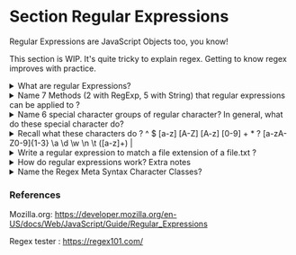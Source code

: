 # Section Regular Expressions
Regular Expressions are JavaScript Objects too, you know!

This section is WIP. It's quite tricky to explain regex. Getting to know regex improves with practice.

<details><summary>What are regular Expressions? </summary>
<p>

 Patterns used to match character combinations in a string. Regular expressions are a special subset type of programming language that has commonality amongst the
 different implementations or dialects. Regex is widely implemented. Each implementation taking ideas from the each other.


#### Complexity of Regular expressions
This is a summary. To further understand regular expressions, see Doctor Damian Conway's book Understanding Regular Expressions. You can also find it as a lecture
on O'Reilly Media.
* Non deterministic finite state atomata (NFA) prolly JS. Two paths can take exponential time to build, but constant time to execute. Linear storage. Generally used in dynamic typed languages
* Deterministic finite state atomata (DFA) - single path, Constant time to build, but can take exponential time to run. Generally, compiled languages.

#### How they work - Part 1 - Think of regex as path evaluation
Regular expressions are a type of path algorithim. Not all paths are executed. A way to grasp how it works is to consider this statement `/sole|soul/`  (`|` means or). In NFA automata implementation,  two paths are pre-determined in the code. The first path is `s o l e`   the second path is   `s o u l` . When the regex begins, it checks the string against the word `sole`. If it finds the word, A `match`! and the rest of the string is not checked, even if `soul` exists in the the remainder of the string. Essentially, the regex has resolved. However, if it does not match it will revese the matching path back to `so` and then try the `ul` path as part of the second path evaluation.
Think of it in terms of this code.

```JavaScript
// first it tries to match s o l ... doesn't find l so unwinds and tries u l. Find's it. MATCH... end code
const inputString = "Learning regular expressions gives more soul to your JavaScript sole. Does it return sole or soul, why?";
// The next finds sole and doesn't back track
const oppositeString = "Learning regular expressions gives more sole to your JavaScript soul. Does it return sole or soul, why?";
const regex = /sole|soul/;

let answer = regex.exec(inputString);
console.log(answer);
let answer2 = regex.exec(oppositeString);
console.log(answer2);

```
The regex matches the first 


</p>
</details>
<details><summary>Name 7 Methods (2 with RegExp, 5 with String) that regular expressions can be applied to ?</summary>
<p>

exec, test, match, matchAll, replace, search and split
</p>
</details>
<details><summary>Name 6 special character groups of regular character? In general, what do these special character do?</summary>
<p>

1. Assertions
2. Boundaries
3. Character Classes
4. Groups and Ranges
5. Quantifiers
6. Unicode Property Escapes
</p>

### These special characters describe the matching criterea of regular expressions
</details>
<details><summary> Recall what these characters do ?    ^ $ [a-z] [A-Z] [A-z] [0-9] + * ? [a-zA-Z0-9]{1-3} \a \d \w \n \t ([a-z]+) | </summary>
<p>
Some common one. This is not an entire list.

1. `^`  Begining on the string, inside `[^x]` means not example... not x
2. `$`  End of the string
3. `[a-z]`  Match any character a-z in lower case
4. `+`  one or more
5. `*`  zero or more
6. `?` optional character
7. `{1-3}`  only 1 to 3 characters
8. `\d`  digits
9. `\w` any word character 0-9A-Za-z `\W` is equvalent to ^ not
10. `\s` match a space or whites pace: tab, space, form feed, line feed, and otehr unicode spaces. `\S` equvalent to ^not
11. `\n` new line character
12. `\t` tab
13. `|` or/else. Lowest precidence
14. `( )` gives precidence and use with `|`. Used for grouping
15. `/A B C/` is 5 commands in regex engine. White space matters.
16. `\r` return character
17. `[\b]` Matches backspace.
18. `\b` match word boundary. See Mozilla.org Boundaries
19. `\v` Vertical tab
20. `\f` Form feed
21. `\cA : \cZ`	Control characters
22. `\u0000 : \uFFFF` Unicode hexadecimal
23. `\x00 : \xFF` ASCII hexadecimal
</p>

### These special characters describe the matching criterea of regular expressions
</details>
<details><summary>Write a regular expression to match a file extension of a file.txt ?</summary>
<p>

```JavaScript
const stringToSearch = "the text file text1.txt next text file text2.txt next of next text3.txt";
const regex = /(\w+)\.txt/g;

let matchedString = regex.exec(stringToSearch);
console.log(matchedString);
while (matchedString) {
    const fileName = matchedString[1];
    console.log(fileName);
    matchedString = regex.exec(stringToSearch);
}
```
</p>
</details>
<details><summary>How do regular expressions work? Extra notes</summary>
<p>

### Summary
* Regular Expressions terminate on the earliest match, not even if there is a better match later. Think of it what's it need to satisfy the term.
* Matches the left most word first earliest as possible. For instance in a string like `[race|racecar]` race will match first even if you only had the word `racecar`
* Try make regex pass. To build it so that it does not return characters you don't want runs slower, due to they way regex internals work and path traversal.  Trys every path in the state machine before it fails
</p>
</details>
<details><summary>Name the Regex Meta Syntax Character Classes? </summary>
<p>

### Meta Syntax is the commands of the language
* `( )` Indicates
* `[ ]`  Match a character set. Bit string lookup. Hash String lookup
#### loop syntax or repition options
 
* `+` Match 1 or more times.
* `*`  Match 0 or more times
* `?` optional
* `{3,7}` {min, max}. Match 3 to 7 or `{3,}` get at least three to infinity and `{3}` means match only three. Issues with upper bound and infinity. May cause exception or buffer overflow if you put in `{1,9999999999999999}`
any of the exception characters be greedy or non-greedy. By default, greedy. `?` Overloaded. (Duel meaning). so `a+?` makes it non-greedy.


* `/X*/`  match X as to infinity. Like a for loop.
* `\Q*****$\E`  Quoting. So you don't have to escape Metat characters if you really want to find them
* `.`  Any character. Might mean any character but not new lines.
* `\`  escape character
* `[^ABC]`   Flip the bits. Don't selct ABC `^` means don't do the characters inside the `[]`
* `|`  or A|B, A or B. Regex equivalent of if statement, two or more alternative paths
* `?` optional character
* `{ }`
* `-`   Any characters in this range
* `/[[:lower:][:digits:][:space:]]/` match lower digits and space . Requires double `[[]]`
* `&` And
* `[[:xdgit:]]` hexidecimal

### Examples
* `/xx*/` Match one x then match zero or more x's
 
</p>

</details>

### References
Mozilla.org: https://developer.mozilla.org/en-US/docs/Web/JavaScript/Guide/Regular_Expressions

Regex tester : https://regex101.com/